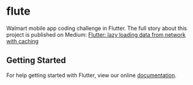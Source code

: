 # flute

Walmart mobile app coding challenge in Flutter. The full story about this project is published on Medium: [Flutter: lazy loading data from network with caching
](https://medium.com/@chelomin/flutter-lazy-loading-data-from-network-with-caching-b7486de57f11)

## Getting Started

For help getting started with Flutter, view our online
[documentation](https://flutter.io/).

